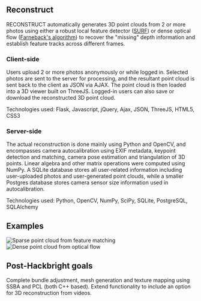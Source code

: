 ## Reconstruct

RECONSTRUCT automatically generates 3D point clouds from 2 or more photos using either a robust local feature detector ([SURF](http://www.vision.ee.ethz.ch/~surf/eccv06.pdf)) or dense optical flow ([Farneback's algorithm](http://lmi.bwh.harvard.edu/papers/pdfs/gunnar/farnebackICPR00.pdf)) to recover the "missing" depth information and establish feature tracks across different frames. 

### Client-side

Users upload 2 or more photos anonymously or while logged in. Selected photos are sent to the server for processing, and the resultant point cloud is sent back to the client as JSON via AJAX. The point cloud is then loaded into a 3D viewer built on ThreeJS. Logged-in users can also save or download the reconstructed 3D point cloud.

Technologies used: Flask, Javascript, jQuery, Ajax, JSON, ThreeJS, HTML5, CSS3

### Server-side

The actual reconstruction is done mainly using Python and OpenCV, and encompasses camera autocalibration using EXIF metadata, keypoint detection and matching, camera pose estimation and triangulation of 3D points. Linear algebra and other matrix operations were computed using NumPy. A SQLite database stores all user-related information including user-uploaded photos and user-generated point clouds, while a smaller Postgres database stores camera sensor size information used in autocalibration.

Technologies used: Python, OpenCV, NumPy, SciPy, SQLite, PostgreSQL, SQLAlchemy

## Examples

![Sparse point cloud from feature matching](http://i.imgur.com/5710FTz.png)
![Dense point cloud from optical flow](http://i.imgur.com/sDdXn8h.png)

## Post-Hackbright goals

Complete bundle adjustment, mesh generation and texture mapping using SSBA and PCL (both C++ based). Extend functionality to include an option for 3D reconstruction from videos.
